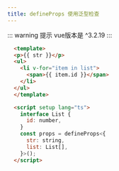 ```yaml
---
title: defineProps 使用泛型检查
---
```


::: warning 提示
  vue版本是 ^3.2.19
:::

``` html {11-17}
  <template>
  <p>{{ str }}</p>
  <ul>
    <li v-for="item in list">
      <span>{{ item.id }}</span>
    </li>
  </ul>
  </template>

  <script setup lang="ts">
    interface List {
      id: number,
    }
    const props = defineProps<{
      str: string,
      list: List[],
    }>();
  </script>
```